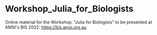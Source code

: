 # Workshop_Julia_for_Biologists
Online material for the Workshop: "Julia for Biologists" to be presented at AMSI's BIS 2022: https://bis.amsi.org.au
